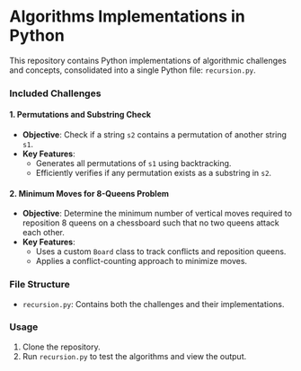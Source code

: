 # Algorithms Implementations in Python

This repository contains Python implementations of algorithmic challenges and concepts, consolidated into a single Python file: `recursion.py`.

### Included Challenges

#### 1. Permutations and Substring Check
- **Objective**: Check if a string `s2` contains a permutation of another string `s1`.
- **Key Features**:
  - Generates all permutations of `s1` using backtracking.
  - Efficiently verifies if any permutation exists as a substring in `s2`.

#### 2. Minimum Moves for 8-Queens Problem
- **Objective**: Determine the minimum number of vertical moves required to reposition 8 queens on a chessboard such that no two queens attack each other.
- **Key Features**:
  - Uses a custom `Board` class to track conflicts and reposition queens.
  - Applies a conflict-counting approach to minimize moves.

### File Structure
- `recursion.py`: Contains both the challenges and their implementations.

### Usage
1. Clone the repository.
2. Run `recursion.py` to test the algorithms and view the output.
